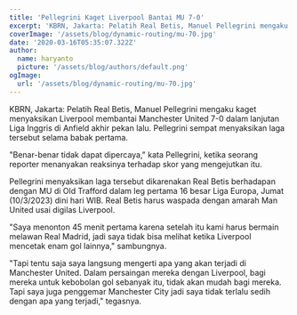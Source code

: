 ```yaml
---
title: 'Pellegrini Kaget Liverpool Bantai MU 7-0'
excerpt: 'KBRN, Jakarta: Pelatih Real Betis, Manuel Pellegrini mengaku kaget menyaksikan Liverpool membantai Manchester United 7-0 dalam lanjutan Liga Inggris.'
coverImage: '/assets/blog/dynamic-routing/mu-70.jpg'
date: '2020-03-16T05:35:07.322Z'
author:
  name: haryanto
  picture: '/assets/blog/authors/default.png'
ogImage:
  url: '/assets/blog/dynamic-routing/mu-70.jpg'
---
```


KBRN, Jakarta: Pelatih Real Betis, Manuel Pellegrini mengaku kaget menyaksikan Liverpool membantai Manchester United 7-0 dalam lanjutan Liga Inggris di Anfield akhir pekan lalu. Pellegrini sempat menyaksikan laga tersebut selama babak pertama.

"Benar-benar tidak dapat dipercaya," kata Pellegrini, ketika seorang reporter menanyakan reaksinya terhadap skor yang mengejutkan itu.

Pellegrini menyaksikan laga tersebut dikarenakan Real Betis berhadapan dengan MU di Old Trafford dalam leg pertama 16 besar Liga Europa, Jumat (10/3/2023) dini hari WIB. Real Betis harus waspada dengan amarah Man United usai digilas Liverpool.

"Saya menonton 45 menit pertama karena setelah itu kami harus bermain melawan Real Madrid, jadi saya tidak bisa melihat ketika Liverpool mencetak enam gol lainnya," sambungnya.

"Tapi tentu saja saya langsung mengerti apa yang akan terjadi di Manchester United. Dalam persaingan mereka dengan Liverpool, bagi mereka untuk kebobolan gol sebanyak itu, tidak akan mudah bagi mereka. Tapi saya juga penggemar Manchester City jadi saya tidak terlalu sedih dengan apa yang terjadi," tegasnya.